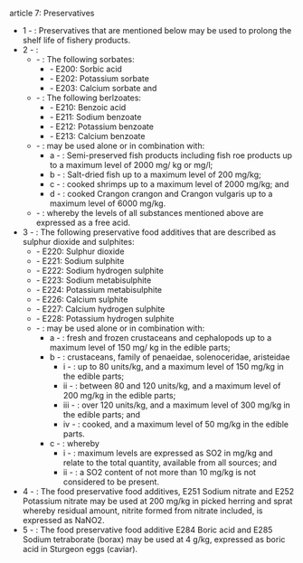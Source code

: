 article 7: Preservatives

<ul>
			<li>1 - : Preservatives that are mentioned below may be used to prolong the shelf life of fishery products.<ul>
			</ul></li>			<li>2 - : <ul>
						<li> - : The following sorbates:<ul>
									<li> - E200: Sorbic acid<ul>
									</ul></li>									<li> - E202: Potassium sorbate<ul>
									</ul></li>									<li> - E203: Calcium sorbate and<ul>
									</ul></li>						</ul></li>						<li> - : The following berlzoates:<ul>
									<li> - E210: Benzoic acid<ul>
									</ul></li>									<li> - E211: Sodium benzoate<ul>
									</ul></li>									<li> - E212: Potassium benzoate<ul>
									</ul></li>									<li> - E213: Calcium benzoate<ul>
									</ul></li>						</ul></li>						<li> - : may be used alone or in combination with:<ul>
									<li>a - : Semi-preserved fish products including fish roe products up to a maximum level of 2000 mg&#x2F; kg or mg&#x2F;l;<ul>
									</ul></li>									<li>b - : Salt-dried fish up to a maximum level of 200 mg&#x2F;kg;<ul>
									</ul></li>									<li>c - : cooked shrimps up to a maximum level of 2000 mg&#x2F;kg; and<ul>
									</ul></li>									<li>d - : cooked Crangon crangon and Crangon vulgaris up to a maximum level of 6000 mg&#x2F;kg.<ul>
									</ul></li>						</ul></li>						<li> - : whereby the levels of all substances mentioned above are expressed as a free acid.<ul>
						</ul></li>			</ul></li>			<li>3 - : The following preservative food additives that are described as sulphur dioxide and sulphites:<ul>
						<li> - E220: Sulphur dioxide<ul>
						</ul></li>						<li> - E221: Sodium sulphite<ul>
						</ul></li>						<li> - E222: Sodium hydrogen sulphite<ul>
						</ul></li>						<li> - E223: Sodium metabisulphite<ul>
						</ul></li>						<li> - E224: Potassium metabisulphite<ul>
						</ul></li>						<li> - E226: Calcium sulphite<ul>
						</ul></li>						<li> - E227: Calcium hydrogen sulphite<ul>
						</ul></li>						<li> - E228: Potassium hydrogen sulphite<ul>
						</ul></li>						<li> - : may be used alone or in combination with:<ul>
									<li>a - : fresh and frozen crustaceans and cephalopods up to a maximum level of 150 mg&#x2F; kg in the edible parts;<ul>
									</ul></li>									<li>b - : crustaceans, family of penaeidae, solenoceridae, aristeidae<ul>
												<li>i - : up to 80 units&#x2F;kg, and a maximum level of 150 mg&#x2F;kg in the edible parts;<ul>
												</ul></li>												<li>ii - : between 80 and 120 units&#x2F;kg, and a maximum level of 200 mg&#x2F;kg in the edible parts;<ul>
												</ul></li>												<li>iii - : over 120 units&#x2F;kg, and a maximum level of 300 mg&#x2F;kg in the edible parts; and<ul>
												</ul></li>												<li>iv - : cooked, and a maximum level of 50 mg&#x2F;kg in the edible parts.<ul>
												</ul></li>									</ul></li>									<li>c - : whereby<ul>
												<li>i - : maximum levels are expressed as SO2 in mg&#x2F;kg and relate to the total quantity, available from all sources; and<ul>
												</ul></li>												<li>ii - : a SO2 content of not more than 10 mg&#x2F;kg is not considered to be present.<ul>
												</ul></li>									</ul></li>						</ul></li>			</ul></li>			<li>4 - : The food preservative food additives, E251 Sodium nitrate and E252 Potassium nitrate may be used at 200 mg&#x2F;kg in picked herring and sprat whereby residual amount, nitrite formed from nitrate included, is expressed as NaNO2.<ul>
			</ul></li>			<li>5 - : The food preservative food additive E284 Boric acid and E285 Sodium tetraborate (borax) may be used at 4 g&#x2F;kg, expressed as boric acid in Sturgeon eggs (caviar).<ul>
			</ul></li></ul>
